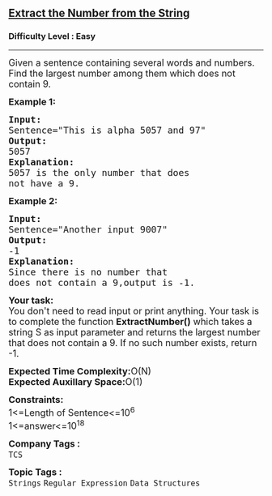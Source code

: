 <h2><a href="https://www.geeksforgeeks.org/problems/extract-the-number-from-the-string3428/1?page=1&company=TCS,Infosys,IBM,Cognizant&sortBy=submissions">Extract the Number from the String</a></h2><h3>Difficulty Level : Easy</h3><hr><div class="problems_problem_content__Xm_eO"><p><span style="font-size: 18px;">Given a sentence containing several words and numbers. Find the largest number among them which does not contain 9.&nbsp;</span></p>
<p><span style="font-size: 18px;"><strong>Example 1:</strong></span></p>
<pre><span style="font-size: 18px;"><strong>Input:</strong>
Sentence="This is alpha 5057 and 97"
<strong>Output:</strong>
5057
<strong>Explanation:</strong>
5057 is the only number that does
not have a 9.</span></pre>
<p><span style="font-size: 18px;"><strong>Example 2:</strong></span></p>
<pre><span style="font-size: 18px;"><strong>Input:</strong>
Sentence="Another input 9007"
<strong>Output:</strong>
-1
<strong>Explanation:</strong>
Since there is no number that
does not contain a 9,output is -1.</span>
</pre>
<p><span style="font-size: 18px;"><strong>Your task:</strong><br>You don't need to read input or print anything. Your task is to complete the function <strong>ExtractNumber()</strong> which takes a string S as input parameter and returns the largest number that does not contain a 9. If no such number exists, return -1.</span></p>
<p><span style="font-size: 18px;"><strong>Expected Time Complexity:</strong>O(N)<br><strong>Expected Auxillary Space:</strong>O(1)</span></p>
<p><span style="font-size: 18px;"><strong>Constraints:</strong><br>1&lt;=Length of Sentence&lt;=10<sup>6</sup><br>1&lt;=answer&lt;=10<sup>18</sup></span></p></div><p><span style=font-size:18px><strong>Company Tags : </strong><br><code>TCS</code>&nbsp;<br><p><span style=font-size:18px><strong>Topic Tags : </strong><br><code>Strings</code>&nbsp;<code>Regular Expression</code>&nbsp;<code>Data Structures</code>&nbsp;